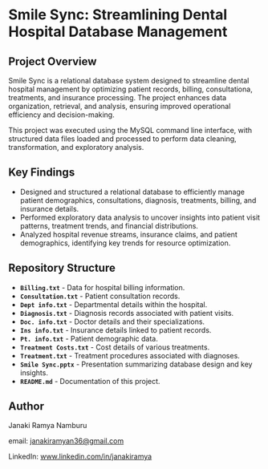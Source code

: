 # Smile Sync: Streamlining Dental Hospital Database Management 

## Project Overview
Smile Sync is a relational database system designed to streamline dental hospital management by optimizing patient records, billing, consultationa, treatments, and insurance processing. The project enhances data organization, retrieval, and analysis, ensuring improved operational efficiency and decision-making.

This project was executed using the MySQL command line interface, with structured data files loaded and processed to perform data cleaning, transformation, and exploratory analysis.

## Key Findings
- Designed and structured a relational database to efficiently manage patient demographics, consultations, diagnosis, treatments, billing, and insurance details.
- Performed exploratory data analysis to uncover insights into patient visit patterns, treatment trends, and financial distributions.
- Analyzed hospital revenue streams, insurance claims, and patient demographics, identifying key trends for resource optimization.

## Repository Structure
- **`Billing.txt`** - Data for hospital billing information.  
- **`Consultation.txt`** - Patient consultation records.  
- **`Dept info.txt`** - Departmental details within the hospital.  
- **`Diagnosis.txt`** - Diagnosis records associated with patient visits.  
- **`Doc. info.txt`** - Doctor details and their specializations.  
- **`Ins info.txt`** - Insurance details linked to patient records.  
- **`Pt. info.txt`** - Patient demographic data.  
- **`Treatment Costs.txt`** - Cost details of various treatments.  
- **`Treatment.txt`** - Treatment procedures associated with diagnoses.  
- **`Smile Sync.pptx`** - Presentation summarizing database design and key insights.  
- **`README.md`** - Documentation of this project.

## Author
Janaki Ramya Namburu

email: janakiramyan36@gmail.com

LinkedIn: www.linkedin.com/in/janakiramya 
